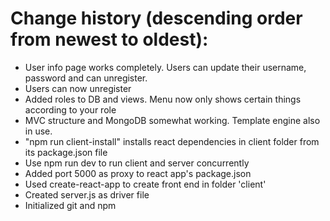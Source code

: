 # Change history (descending order from newest to oldest):
- User info page works completely. Users can update their username, password and can unregister.
- Users can now unregister
- Added roles to DB and views. Menu now only shows certain things according to your role
- MVC structure and MongoDB somewhat working. Template engine also in use.
- "npm run client-install" installs react dependencies in client folder from its package.json file
- Use npm run dev to run client and server concurrently
- Added port 5000 as proxy to react app's package.json
- Used create-react-app to create front end in folder 'client'
- Created server.js as driver file
- Initialized git and npm
